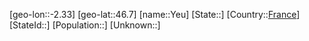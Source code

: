 ﻿---
location: [46.7,-2.33]
type: City
tags:
- geo/City


SpocWebEntityId: 35747
isDeleted: false
confidential: public

---
[geo-lon::-2.33]
[geo-lat::46.7]
[name::Yeu]
[State::]
[Country::[France](geo/Continent/Europe/France.md)]
[StateId::]
[Population::]
[Unknown::]

